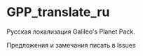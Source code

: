 # GPP_translate_ru
Русская локализация Galileo's Planet Pack.

Предложения и замечания писать в Issues
